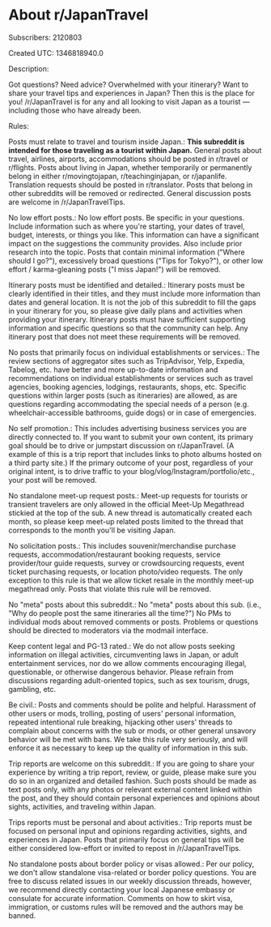 # About r/JapanTravel

Subscribers: 2120803

Created UTC: 1346818940.0

Description:

Got questions? Need advice? Overwhelmed with your itinerary? Want to share your travel tips and experiences in Japan? Then this is the place for you! /r/JapanTravel is for any and all looking to visit Japan as a tourist — including those who have already been.

Rules:

Posts must relate to travel and tourism inside Japan.: **This subreddit is intended for those traveling as a tourist within Japan.** General posts about travel, airlines, airports, accommodations should be posted in r/travel or r/flights. Posts about living in Japan, whether temporarily or permanently belong in either r/movingtojapan, r/teachinginjapan, or r/japanlife. Translation requests should be posted in r/translator. Posts that belong in other subreddits will be removed or redirected. General discussion posts are welcome in /r/JapanTravelTips.

No low effort posts.: No low effort posts. Be specific in your questions. Include information such as where you're starting, your dates of travel, budget, interests, or things you like. This information can have a significant impact on the suggestions the community provides. Also include prior research into the topic. Posts that contain minimal information ("Where should I go?"), excessively broad questions ("Tips for Tokyo?"), or other low effort / karma-gleaning posts ("I miss Japan!") will be removed.

Itinerary posts must be identified and detailed.: Itinerary posts must be clearly identified in their titles, and they must include more information than dates and general location. It is not the job of this subreddit to fill the gaps in your itinerary for you, so please give daily plans and activities when providing your itinerary. Itinerary posts must have sufficient supporting information and specific questions so that the community can help. Any itinerary post that does not meet these requirements will be removed.

No posts that primarily focus on individual establishments or services.: The review sections of aggregator sites such as TripAdvisor, Yelp, Expedia, Tabelog, etc. have better and more up-to-date information and recommendations on individual establishments or services such as travel agencies, booking agencies, lodgings, restaurants, shops, etc. Specific questions within larger posts (such as itineraries) are allowed, as are questions regarding accommodating the special needs of a person (e.g. wheelchair-accessible bathrooms, guide dogs) or in case of emergencies.

No self promotion.: This includes advertising business services you are directly connected to.  If you want to submit your own content, its primary goal should be to drive or jumpstart discussion on r/JapanTravel. (A example of this is a trip report that includes links to photo albums hosted on a third party site.) If the primary outcome of your post, regardless of your original intent, is to drive traffic to your blog/vlog/Instagram/portfolio/etc., your post will be removed.

No standalone meet-up request posts.: Meet-up requests for tourists or transient travelers are only allowed in the official Meet-Up Megathread stickied at the top of the sub. A new thread is automatically created each month, so please keep meet-up related posts limited to the thread that corresponds to the month you'll be visiting Japan.

No solicitation posts.: This includes souvenir/merchandise purchase requests, accommodation/restaurant booking requests, service provider/tour guide requests, survey or crowdsourcing requests, event ticket purchasing requests, or location photo/video requests. The only exception to this rule is that we allow ticket resale in the monthly meet-up megathread only. Posts that violate this rule will be removed.

No "meta" posts about this subreddit.: No "meta" posts about this sub. (i.e., "Why do people post the same itineraries all the time?") No PMs to individual mods about removed comments or posts. Problems or questions should be directed to moderators via the modmail interface.

Keep content legal and PG-13 rated.: We do not allow posts seeking information on illegal activities, circumventing laws in Japan, or adult entertainment services, nor do we allow comments encouraging illegal, questionable, or otherwise dangerous behavior. Please refrain from discussions regarding adult-oriented topics, such as sex tourism, drugs, gambling, etc.

Be civil.: Posts and comments should be polite and helpful. Harassment of other users or mods, trolling, posting of users' personal information, repeated intentional rule breaking, hijacking other users' threads to complain about concerns with the sub or mods, or other general unsavory behavior will be met with bans. We take this rule very seriously, and will enforce it as necessary to keep up the quality of information in this sub.

Trip reports are welcome on this subreddit.: If you are going to share your experience by writing a trip report, review, or guide, please make sure you do so in an organized and detailed fashion. Such posts should be made as text posts only, with any photos or relevant external content linked within the post, and they should contain personal experiences and opinions about sights, activities, and traveling within Japan.

Trips reports must be personal and about activities.: Trip reports must be focused on personal input and opinions regarding activities, sights, and experiences in Japan. Posts that primarily focus on general tips will be either considered low-effort or invited to repost in /r/JapanTravelTips.

No standalone posts about border policy or visas allowed.: Per our policy, we don't allow standalone visa-related or border policy questions. You are free to discuss related issues in our weekly discussion threads, however, we recommend directly contacting your local Japanese embassy or consulate for accurate information. Comments on how to skirt visa, immigration, or customs rules will be removed and the authors may be banned.

